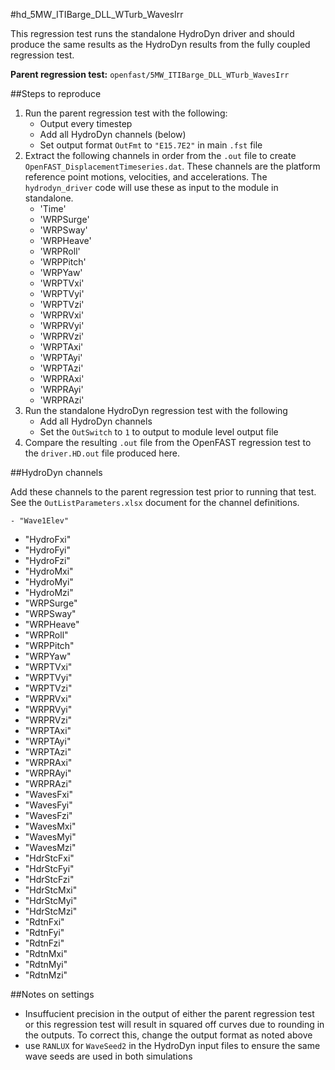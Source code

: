 #hd\_5MW\_ITIBarge\_DLL\_WTurb\_WavesIrr


This regression test runs the standalone HydroDyn driver and should produce the same results as the HydroDyn results from the fully coupled regression test.

**Parent regression test:** `openfast/5MW_ITIBarge_DLL_WTurb_WavesIrr` 


##Steps to reproduce

1. Run the parent regression test with the following:
	- Output every timestep
	- Add all HydroDyn channels (below)
	- Set output format `OutFmt` to `"E15.7E2"` in main `.fst` file
2. Extract the following channels in order from the `.out` file to create `OpenFAST_DisplacementTimeseries.dat`.  These channels are the platform reference point motions, velocities, and accelerations.  The `hydrodyn_driver` code will use these as input to the module in standalone.
	- 'Time'
   - 'WRPSurge'
   - 'WRPSway'
   - 'WRPHeave'
   - 'WRPRoll'
   - 'WRPPitch'
   - 'WRPYaw'
   - 'WRPTVxi'
   - 'WRPTVyi'
   - 'WRPTVzi'
   - 'WRPRVxi'
   - 'WRPRVyi'
   - 'WRPRVzi'
   - 'WRPTAxi'
   - 'WRPTAyi'
   - 'WRPTAzi'
   - 'WRPRAxi'
   - 'WRPRAyi'
   - 'WRPRAzi'
3. Run the standalone HydroDyn regression test with the following
   - Add all HydroDyn channels
   - Set the `OutSwitch` to `1` to output to module level output file
4. Compare the resulting `.out` file from the OpenFAST regression test to the `driver.HD.out` file produced here.



##HydroDyn channels

Add these channels to the parent regression test prior to running that test. See the `OutListParameters.xlsx` document for the channel definitions.

	- "Wave1Elev"
   - "HydroFxi"
   - "HydroFyi"
   - "HydroFzi"
   - "HydroMxi"
   - "HydroMyi"
   - "HydroMzi"
   - "WRPSurge"
   - "WRPSway"
   - "WRPHeave"
   - "WRPRoll"
   - "WRPPitch"
   - "WRPYaw"
   - "WRPTVxi"
   - "WRPTVyi"
   - "WRPTVzi"
   - "WRPRVxi"
   - "WRPRVyi"
   - "WRPRVzi"
   - "WRPTAxi"
   - "WRPTAyi"
   - "WRPTAzi"
   - "WRPRAxi"
   - "WRPRAyi"
   - "WRPRAzi"
   - "WavesFxi"
   - "WavesFyi"
   - "WavesFzi"
   - "WavesMxi"
   - "WavesMyi"
   - "WavesMzi"
   - "HdrStcFxi"
   - "HdrStcFyi"
   - "HdrStcFzi"
   - "HdrStcMxi"
   - "HdrStcMyi"
   - "HdrStcMzi"
   - "RdtnFxi"
   - "RdtnFyi"
   - "RdtnFzi"
   - "RdtnMxi"
   - "RdtnMyi"
   - "RdtnMzi"


##Notes on settings

- Insuffucient precision in the output of either the parent regression test or this regression test will result in squared off curves due to rounding in the outputs.  To correct this, change the output format as noted above
- use `RANLUX` for `WaveSeed2` in the HydroDyn input files to ensure the same wave seeds are used in both simulations
